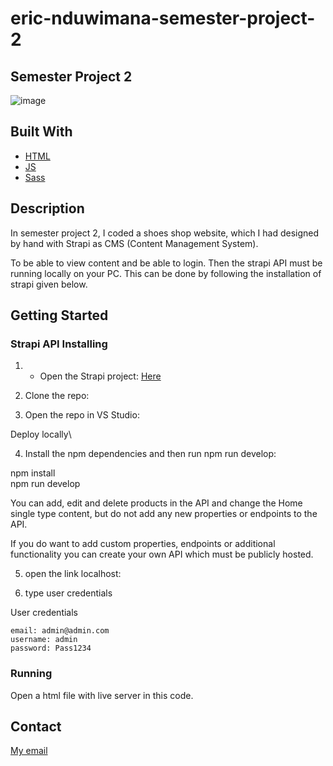 # eric-nduwimana-semester-project-2

## Semester Project 2

![image](file:///Users/ericnduwimana/Documents/Noroff%2021/Semester%20project%202/images/logo11.jpg)

## Built With

- [HTML](https://webplatform.github.io/docs/html/)
- [JS](https://devdocs.io/javascript/)
- [Sass](https://sass-lang.com/documentation/)

## Description

In semester project 2, I coded a shoes shop website, which I had designed by hand with Strapi as CMS (Content Management System).

To be able to view content and be able to login. Then the strapi API must be running locally on your PC.
This can be done by following the installation of strapi given below.


## Getting Started

### Strapi API Installing

1. - Open the Strapi project:  [Here](https://github.com/NoroffFEU/strapi-sp2)

2. Clone the repo:
3. Open the repo in VS Studio:

Deploy locally\

4. Install the npm dependencies and then run npm run develop:

npm install\
npm run develop

You can add, edit and delete products in the API and change the Home single type content, but do not add any new properties or endpoints to the API.

If you do want to add custom properties, endpoints or additional functionality you can create your own API which must be publicly hosted. 

5. open the link localhost:

6. type user credentials

User credentials

```
email: admin@admin.com
username: admin
password: Pass1234
```

### Running

Open a html file with live server in this code.


## Contact

[My email](eric_nduw@hotmail.com)



